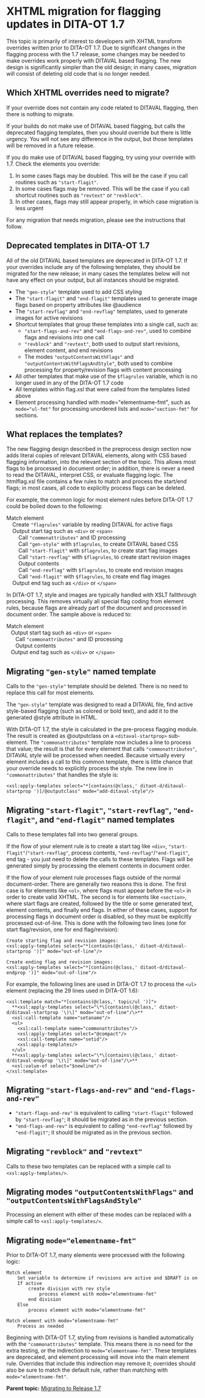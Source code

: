 # XHTML migration for flagging updates in DITA-OT 1.7

This topic is primarily of interest to developers with XHTML transform overrides written prior to DITA-OT 1.7. Due to significant changes in the flagging process with the 1.7 release, some changes may be needed to make overrides work properly with DITAVAL based flagging. The new design is significantly simpler than the old design; in many cases, migration will consist of deleting old code that is no longer needed.

## Which XHTML overrides need to migrate?

If your override does not contain any code related to DITAVAL flagging, then there is nothing to migrate.

If your builds do not make use of DITAVAL based flagging, but calls the deprecated flagging templates, then you should override but there is little urgency. You will not see any difference in the output, but those templates will be removed in a future release.

If you do make use of DITAVAL based flagging, try using your override with 1.7. Check the elements you override:

1.  In some cases flags may be doubled. This will be the case if you call routines such as `"start-flagit"`.
2.  In some cases flags may be removed. This will be the case if you call shortcut routines such as `"revtext"` or `"revblock"`.
3.  In other cases, flags may still appear properly, in which case migration is less urgent

For any migration that needs migration, please see the instructions that follow.

## Deprecated templates in DITA-OT 1.7

All of the old DITAVAL based templates are deprecated in DITA-OT 1.7. If your overrides include any of the following templates, they should be migrated for the new release; in many cases the templates below will not have any effect on your output, but all instances should be migrated.

-   The `"gen-style"` template used to add CSS styling
-   The `"start-flagit"` and `"end-flagit"` templates used to generate image flags based on property attributes like @audience
-   The `"start-revflag"` and `"end-revflag"` templates, used to generate images for active revisions
-   Shortcut templates that group these templates into a single call, such as:
    -   `"start-flags-and-rev"` and `"end-flags-and-rev"`, used to combine flags and revisions into one call
    -   `"revblock"` and `"revtext"`, both used to output start revisions, element content, and end revisions
    -   The modes `"outputContentsWithFlags"` and `"outputContentsWithFlagsAndStyle"`, both used to combine processing for property/revision flags with content processing
-   All other templates that make use of the `$flagrules` variable, which is no longer used in any of the DITA-OT 1.7 code
-   All templates within flag.xsl that were called from the templates listed above
-   Element processing handled with mode="elementname-fmt", such as `mode="ul-fmt"` for processing unordered lists and `mode="section-fmt"` for sections.

## What replaces the templates?

The new flagging design described in the preprocess design section now adds literal copies of relevant DITAVAL elements, along with CSS based flagging information, into the relevant section of the topic. This allows most flags to be processed in document order; in addition, there is never a need to read the DITAVAL, interpret CSS, or evaluate flagging logic. The htmlflag.xsl file contains a few rules to match and process the start/end flags; in most cases, all code to explicitly process flags can be deleted.

For example, the common logic for most element rules before DITA-OT 1.7 could be boiled down to the following:

Match element  
     Create `"flagrules"` variable by reading DITAVAL for active flags  
     Output start tag such as `<div>` or `<span>`  
         Call `"commonattributes"` and ID processing  
         Call `"gen-style"` with `$flagrules`, to create DITAVAL based CSS  
         Call `"start-flagit"` with `$flagrules`, to create start flag images  
         Call `"start-revflag"` with `$flagrules`, to create start revision images  
         Output contents  
         Call `"end-revflag"` with `$flagrules`, to create end revision images  
         Call `"end-flagit"` with `$flagrules`, to create end flag images  
     Output end tag such as `</div>` or `</span>`

In DITA-OT 1.7, style and images are typically handled with XSLT fallthrough processing. This removes virtually all special flag coding from element rules, because flags are already part of the document and processed in document order. The sample above is reduced to:

Match element  
    Output start tag such as `<div>` or `<span>`  
       Call `"commonattributes"` and ID processing  
       Output contents  
    Output end tag such as `</div>` or `</span>`

## Migrating `"gen-style"` named template

Calls to the `"gen-style"` template should be deleted. There is no need to replace this call for most elements.

The `"gen-style"` template was designed to read a DITAVAL file, find active style-based flagging \(such as colored or bold text\), and add it to the generated @style attribute in HTML.

With DITA-OT 1.7, the style is calculated in the pre-process flagging module. The result is created as @outputclass on a `<ditaval-startprop>` sub-element. The `"commonattributes"` template now includes a line to process that value; the result is that for every element that calls `"commonattributes"`, DITAVAL style will be processed when needed. Because virtually every element includes a call to this common template, there is little chance that your override needs to explicitly process the style. The new line in `"commonattributes"` that handles the style is:

```
<xsl:apply-templates select="*[contains(@class,' ditaot-d/ditaval-startprop ')]/@outputclass" mode="add-ditaval-style"/>
```

## Migrating `"start-flagit"`, `"start-revflag"`, `"end-flagit"`, and `"end-flagit"` named templates

Calls to these templates fall into two general groups.

If the flow of your element rule is to create a start tag like `<div>`, `"start-flagit"`/`"start-revflag"`, process contents, `"end-revflag"`/`"end-flagit"`, end tag - you just need to delete the calls to these templates. Flags will be generated simply by processing the element contents in document order.

If the flow of your element rule processes flags outside of the normal document-order. There are generally two reasons this is done. The first case is for elements like `<ol>`, where flags must appear before the `<ol>` in order to create valid XHTML. The second is for elements like `<section>`, where start flags are created, followed by the title or some generated text, element contents, and finally end flags. In either of these cases, support for processing flags in document order is disabled, so they must be explicitly processed out-of-line. This is done with the following two lines \(one for start flag/revision, one for end flag/revision\):

```
Create starting flag and revision images:
<xsl:apply-templates select="*[contains(@class,' ditaot-d/ditaval-startprop ')]" mode="out-of-line"/>

Create ending flag and revision images:
<xsl:apply-templates select="*[contains(@class,' ditaot-d/ditaval-endprop ')]" mode="out-of-line"/>
```

For example, the following lines are used in DITA-OT 1.7 to process the `<ul>` element \(replacing the 29 lines used in DITA-OT 1.6\):

```
<xsl:template match="*[contains(@class,' topic/ul ')]">
  **<xsl:apply-templates select="\*\[contains\(@class,' ditaot-d/ditaval-startprop '\)\]" mode="out-of-line"/\>**
  <xsl:call-template name="setaname"/>
  <ul>
    <xsl:call-template name="commonattributes"/>
    <xsl:apply-templates select="@compact"/>
    <xsl:call-template name="setid"/>
    <xsl:apply-templates/>
  </ul>
  **<xsl:apply-templates select="\*\[contains\(@class,' ditaot-d/ditaval-endprop '\)\]" mode="out-of-line"/\>**
  <xsl:value-of select="$newline"/>
</xsl:template>
```

## Migrating `"start-flags-and-rev"` and `"end-flags-and-rev"`

-   `"start-flags-and-rev"` is equivalent to calling `"start-flagit"` followed by `"start-revflag"`; it should be migrated as in the previous section.
-   `"end-flags-and-rev"` is equivalent to calling `"end-revflag"` followed by `"end-flagit"`; it should be migrated as in the previous section.

## Migrating `"revblock"` and `"revtext"`

Calls to these two templates can be replaced with a simple call to `<xsl:apply-templates/>`.

## Migrating modes `"outputContentsWithFlags"` and `"outputContentsWithFlagsAndStyle"`

Processing an element with either of these modes can be replaced with a simple call to `<xsl:apply-templates/>`.

## Migrating `mode="elementname-fmt"`

Prior to DITA-OT 1.7, many elements were processed with the following logic:

```
Match element
    Set variable to determine if revisions are active and $DRAFT is on
    If active
        create division with rev style
            process element with mode="elementname-fmt"
        end division
    Else
        process element with mode="elementname-fmt"

Match element with mode="elementname-fmt"
    Process as needed
```

Beginning with DITA-OT 1.7, styling from revisions is handled automatically with the `"commonattributes"` template. This means there is no need for the extra testing, or the indirection to `mode="elementname-fmt"`. These templates are deprecated, and element processing will move into the main element rule. Overrides that include this indirection may remove it; overrides should also be sure to match the default rule, rather than matching with `mode="elementname-fmt"`.

**Parent topic:** [Migrating to Release 1.7](../dev_ref/migrating-to-1.7.md)

